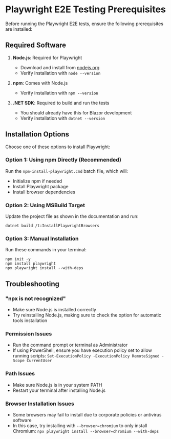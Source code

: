 # Playwright E2E Testing Prerequisites

Before running the Playwright E2E tests, ensure the following prerequisites are installed:

## Required Software

1. **Node.js**: Required for Playwright
   - Download and install from [nodejs.org](https://nodejs.org/)
   - Verify installation with `node --version`

2. **npm**: Comes with Node.js
   - Verify installation with `npm --version`

3. **.NET SDK**: Required to build and run the tests
   - You should already have this for Blazor development
   - Verify installation with `dotnet --version`

## Installation Options

Choose one of these options to install Playwright:

### Option 1: Using npm Directly (Recommended)

Run the `npm-install-playwright.cmd` batch file, which will:
- Initialize npm if needed
- Install Playwright package
- Install browser dependencies

### Option 2: Using MSBuild Target

Update the project file as shown in the documentation and run:
```
dotnet build /t:InstallPlaywrightBrowsers
```

### Option 3: Manual Installation

Run these commands in your terminal:
```
npm init -y
npm install playwright
npx playwright install --with-deps
```

## Troubleshooting

### "npx is not recognized"
- Make sure Node.js is installed correctly
- Try reinstalling Node.js, making sure to check the option for automatic tools installation

### Permission Issues
- Run the command prompt or terminal as Administrator
- If using PowerShell, ensure you have execution policy set to allow running scripts:
  `Set-ExecutionPolicy -ExecutionPolicy RemoteSigned -Scope CurrentUser`

### Path Issues
- Make sure Node.js is in your system PATH
- Restart your terminal after installing Node.js

### Browser Installation Issues
- Some browsers may fail to install due to corporate policies or antivirus software
- In this case, try installing with `--browser=chromium` to only install Chromium:
  `npx playwright install --browser=chromium --with-deps`